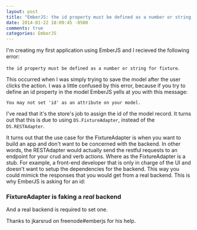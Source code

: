 ```yaml
---
layout: post
title: "EmberJS: the id property must be defined as a number or string for fixture"
date: 2014-01-22 18:09:45 -0500
comments: true
categories: EmberJS
---
```


I'm creating my first application using EmberJS and I recieved the following error: 

`the id property must be defined as a number or string for fixture`.

This occurred when I was simply trying to save the model after the user clicks the action. 
I was a little confused by this error, because if you try to define an id property in the model EmberJS yells at you with this message:

`You may not set 'id' as an attribute on your model.`

I've read that it's the store's job to assign the id of the model record. 
It turns out that this is due to using `DS.FixtureAdapter`, instead of the `DS.RESTAdapter`. 

It turns out that the use case for the FixtureAdapter is when you want to build an app and don't want to be concerned with the backend. 
In other words, the RESTAdapter would actually send the restful requests to an endpoint for your crud and verb actions. Where as the FixtureAdapter is a stub.
For example, a front-end developer that is only in charge of the UI and doesn't want to setup the dependencies for the backend.
This way you could mimick the responses that you would get from a real backend. This is why EmberJS is asking for an id: 

### FixtureAdapter is faking a _real_ backend

And a real backend is required to set one.


Thanks to jkarsrud on freenode#emberjs for his help.
